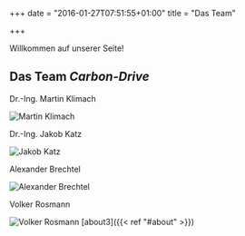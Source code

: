 +++
date = "2016-01-27T07:51:55+01:00"
title = "Das Team"

+++

Willkommen auf unserer Seite!

## Das Team  *Carbon-Drive*

Dr.-Ing. Martin Klimach

![Martin Klimach](http://www.klub.tu-darmstadt.de/media/fachgebiet_klub/mitarbeiterbilder/Klimach.jpg)

Dr.-Ing. Jakob Katz

![Jakob Katz](http://www.klub.tu-darmstadt.de/media/fachgebiet_klub/mitarbeiterbilder/Katz2.jpg)

Alexander Brechtel

![Alexander Brechtel](http://www.svgelnhausen.de/dms/team/2012/m/03.jpg)

Volker Rosmann

![Volker Rosmann](http://1.bp.blogspot.com/-f5QCtvIpSCY/U7Zpw5s4StI/AAAAAAAAWcU/dEGo1MqEiqY/s1600/Martin+Gutwald.JPG)
[about3]({{< ref "#about" >}})
